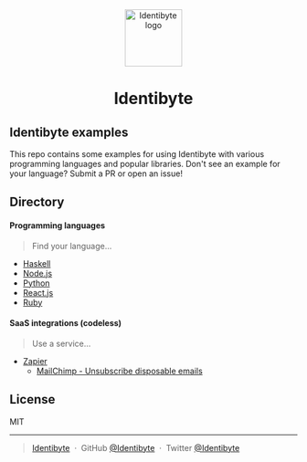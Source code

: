 <div align="center">
  <a href="https://identibyte.com">
    <img src="https://identibyte.com/static/img/logo-120x120.png" width="100" alt="Identibyte logo" />
  </a>
</div>

<div align="center">
  <h1>Identibyte</h1>
</div>

## Identibyte examples

This repo contains some examples for using Identibyte with various
programming languages and popular libraries. Don't see an example for
your language? Submit a PR or open an issue!

## Directory

#### Programming languages
> Find your language...

- [Haskell](haskell/)
- [Node.js](node/)
- [Python](python/)
- [React.js](reactjs/)
- [Ruby](ruby/)

#### SaaS integrations (codeless)
> Use a service...

- [Zapier](zapier/)
  - [MailChimp - Unsubscribe disposable emails](zapier/zapier-mailchimp-identibyte.md)

## License

MIT

---

> [Identibyte](https://identibyte.com) &nbsp;&middot;&nbsp;
> GitHub [@Identibyte](https://github.com/identibyte) &nbsp;&middot;&nbsp;
> Twitter [@Identibyte](https://twitter.com/identibyte)
